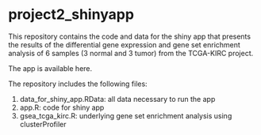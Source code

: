 # project2_shinyapp
This repository contains the code and data for the shiny app that presents the results of the differential gene expression and gene set enrichment analysis of 6 samples (3 normal and 3 tumor) from the TCGA-KIRC project.

The app is available here.

The repository includes the following files:

1. data_for_shiny_app.RData: all data necessary to run the app
2. app.R: code for shiny app
3. gsea_tcga_kirc.R: underlying gene set enrichment analysis using clusterProfiler
